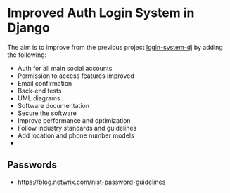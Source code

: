 # Improved Auth Login System in Django
The aim is to improve from the previous project [login-system-dj](https://github.com/luizmipc/login-system-dj) by adding the following:
- Auth for all main social accounts
- Permission to access features improved
- Email confirmation
- Back-end tests
- UML diagrams
- Software documentation
- Secure the software
- Improve performance and optimization
- Follow industry standards and guidelines
- Add location and phone number models
- 
## Passwords
- https://blog.netwrix.com/nist-password-guidelines

